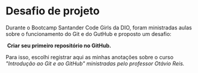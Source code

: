 #                 Desafio de projeto 

Durante o Bootcamp Santander Code Girls da DIO, foram ministradas aulas sobre o funcionamento do Git e do GutHub e proposto um desafio: 

​                            **Criar seu primeiro repositório no GitHub.** 

Para isso, escolhi registrar aqui as minhas anotações sobre o curso *"Introdução ao Git e ao GitHub" ministradas pelo professor Otávio Reis.*

